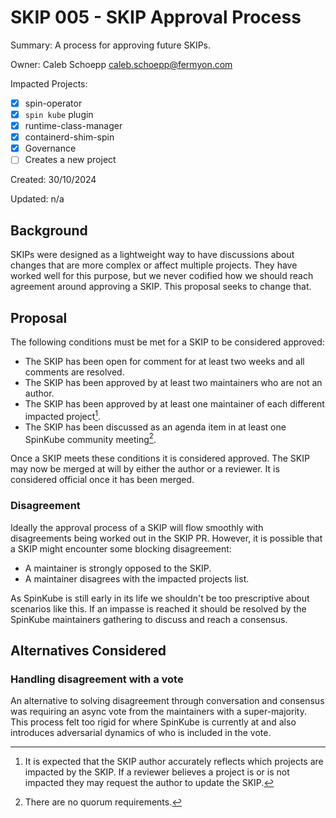 # SKIP 005 - SKIP Approval Process

Summary: A process for approving future SKIPs.

Owner: Caleb Schoepp <caleb.schoepp@fermyon.com>

Impacted Projects:

- [x] spin-operator
- [x] `spin kube` plugin
- [x] runtime-class-manager
- [x] containerd-shim-spin
- [x] Governance
- [ ] Creates a new project

Created: 30/10/2024

Updated: n/a

## Background

SKIPs were designed as a lightweight way to have discussions about changes that are more complex or affect multiple projects. They have worked well for this purpose, but we never codified how we should reach agreement around approving a SKIP. This proposal seeks to change that.

## Proposal

The following conditions must be met for a SKIP to be considered approved:

- The SKIP has been open for comment for at least two weeks and all comments are resolved.
- The SKIP has been approved by at least two maintainers who are not an author.
- The SKIP has been approved by at least one maintainer of each different impacted project[^1].
- The SKIP has been discussed as an agenda item in at least one SpinKube community meeting[^2].

Once a SKIP meets these conditions it is considered approved. The SKIP may now be merged at will by either the author or a reviewer. It is considered official once it has been merged.

### Disagreement

Ideally the approval process of a SKIP will flow smoothly with disagreements being worked out in the SKIP PR. However, it is possible that a SKIP might encounter some blocking disagreement:

- A maintainer is strongly opposed to the SKIP.
- A maintainer disagrees with the impacted projects list.

As SpinKube is still early in its life we shouldn't be too prescriptive about scenarios like this. If an impasse is reached it should be resolved by the SpinKube maintainers gathering to discuss and reach a consensus.

## Alternatives Considered

### Handling disagreement with a vote

An alternative to solving disagreement through conversation and consensus was requiring an async vote from the maintainers with a super-majority. This process felt too rigid for where SpinKube is currently at and also introduces adversarial dynamics of who is included in the vote.

[^1]: It is expected that the SKIP author accurately reflects which projects are impacted by the SKIP. If a reviewer believes a project is or is not impacted they may request the author to update the SKIP.
[^2]: There are no quorum requirements.
